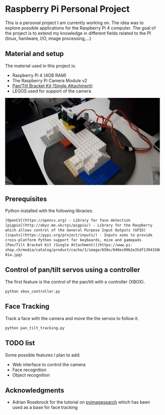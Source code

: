 # Raspberry Pi Personal Project

This is a personal project I am currently working on. The idea was to explore possible applications for the Raspberry Pi
 4
computer.
The goal of the project is to extend my knowledge in different fields related to the PI (linux, hardware, I/O, image processing,...)

## Material and setup

The material used in this project is:

* Raspberry Pi 4 (4GB RAM)
* The Raspberry Pi Camera Module v2
* [Pan/Tilt Bracket Kit (Single Attachment)](https://www.pi-shop.ch/media/catalog/product/cache/1/image/650x/040ec09b1e35df139433887a97daa66f/1/4/14391-01a.jpg)
* LEGOS used for support of the camera

![Alt text](images/setup2.jpg?raw=true "Material")

## Prerequisites

Python installed with the following libraries:

```
[OpenCV](https://opencv.org) - Library for face detection
[pigpio](http://abyz.me.uk/rpi/pigpio/) - Library for the Raspberry which allows control of the General Purpose Input Outputs (GPIO)
[inputs](https://pypi.org/project/inputs/) - Inputs aims to provide cross-platform Python support for keyboards, mice and gamepads
[Pan/Tilt Bracket Kit (Single Attachment)](https://www.pi-shop.ch/media/catalog/product/cache/1/image/650x/040ec09b1e35df139433887a97daa66f/1/4/14391-01a.jpg)
```

## Control of pan/tilt servos using a controller

The first feature is the control of the pan/tilt with a controller (XBOX).

```
python xbox_controller.py
```

## Face Tracking

Track a face with the camera and move the the servos to follow it.

```
python pan_tilt_tracking.py
```

## TODO list

Some possible features I plan to add:

* Web interface to control the camera
* Face recognition 
* Object recognition

## Acknowledgments

* Adrian Rosebrock for the tutorial on [pyimagesearch](https://www.pyimagesearch.com/2019/04/01/pan-tilt-face-tracking-with-a-raspberry-pi-and-opencv/) which has been used as a base for face tracking
